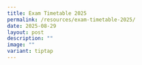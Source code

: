 ```yaml
---
title: Exam Timetable 2025
permalink: /resources/exam-timetable-2025/
date: 2025-08-29
layout: post
description: ""
image: ""
variant: tiptap
---
```

<p></p>